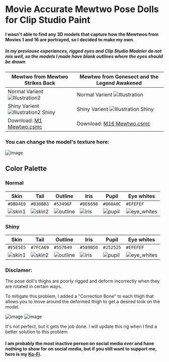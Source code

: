# Movie Accurate Mewtwo Pose Dolls for Clip Studio Paint

#### I wasn't able to find any 3D models that capture how the Mewtwos from Movies 1 and 16 are portrayed, so I decided to make my own.
##### In my previouse experiances, rigged eyes and Clip Studio Modeler do not mix well, so the models I made have blank outlines where the eyes should be drawn

| Mewtwo from Mewtwo Strikes Back | Mewtwo from Genesect and the Legend Awakened |
| --- | --- |
| Normal Varient ![Illustration2](https://user-images.githubusercontent.com/47396668/178750650-53e9a6db-e1b5-48c7-bc50-4d938093d5a1.png) | Normal Varient ![Illustration](https://user-images.githubusercontent.com/47396668/178793115-586b92e8-5a6d-4780-aa43-30d865879ca4.png) |
| Shiny Varient ![Illustration2 Shiny](https://user-images.githubusercontent.com/47396668/178792506-f32e8eec-6b93-4e25-b864-b346198a00b3.png) | Shiny Varient ![Illustration Shiny](https://user-images.githubusercontent.com/47396668/178792895-23bd96ec-c38f-4642-b275-1ad850159ce6.png) |
| Download: [M1 Mewtwo.csmc](https://github.com/Hectoris919/Movie-Accurate-Mewtwo/raw/main/M1%20Mewtwo.csmc) | Download: [M16 Mewtwo.csmc](https://github.com/Hectoris919/Movie-Accurate-Mewtwo/raw/main/M16%20Mewtwo.csmc) |

### You can change the model's texture here:

![image](https://user-images.githubusercontent.com/47396668/178828951-0477378e-3637-487a-b596-35c0a018899c.png)

## Color Palette

### Normal
| Skin | Tail | Outline | Iris | Pupil | Eye whites |
| --- | --- | --- | --- | --- | --- |
| `#DBD4E0` | `#B38BB3` | `#53496F` | `#8E6698` | `#060A0C` | `#EFEFEF` |
| ![skin1](https://user-images.githubusercontent.com/47396668/178667001-ee896281-8213-4e07-8c74-72e9a92b1db8.png) | ![skin2](https://user-images.githubusercontent.com/47396668/178667077-63e610d7-046b-4d22-abf8-6327a36bd66b.png) | ![outline](https://user-images.githubusercontent.com/47396668/178667121-1241a147-fe0c-4082-b732-e6ce7f420cdd.png) | ![iris](https://user-images.githubusercontent.com/47396668/178667192-af8234c6-90f6-4781-a846-db99f2c5f516.png) | ![pupil](https://user-images.githubusercontent.com/47396668/178667209-9f52dc08-e961-4c9b-a139-12cdb535fa1c.png) | ![eye_whites](https://user-images.githubusercontent.com/47396668/178787161-66e837e1-d729-4e5c-80d3-15dee2be5fdc.png) |

### Shiny
| Skin | Tail | Outline | Iris | Pupil | Eye whites |
| --- | --- | --- | --- | --- | --- |
| `#E5E5E5` | `#7FCA69` | `#557649` | `#589B50` | `#252525` | `#EFEFEF` |
| ![skin1](https://user-images.githubusercontent.com/47396668/178784938-78bfea12-4514-4391-81a3-a3b58560b95a.png) | ![skin2](https://user-images.githubusercontent.com/47396668/178785163-b583169d-dc8f-447a-8aef-7457dcc6b909.png) | ![outline](https://user-images.githubusercontent.com/47396668/178785697-bf57253a-7362-4131-979a-0a5e16f5e38f.png) | ![iris](https://user-images.githubusercontent.com/47396668/178786238-edcef415-9335-44d9-afc0-93d0e09391d4.png) | ![pupil](https://user-images.githubusercontent.com/47396668/178786389-e674fc47-1834-448e-95a7-fd2f7c7c3a3d.png) | ![eye_whites](https://user-images.githubusercontent.com/47396668/178786712-3fde5872-b801-486a-95fb-fee1ecc517ab.png) |

### Disclamer:

The pose doll's thighs are poorly rigged and deform incorrectly when they are rotated in certain ways.

To mitigate this problem, I added a "Correction Bone" to each thigh that allows you to move around the deformed thigh to get a desired look on the model.

![image](https://user-images.githubusercontent.com/47396668/178414727-4a9bc387-7923-461a-814f-1431be2d01a8.png)
![image](https://user-images.githubusercontent.com/47396668/178414782-921d1017-2563-4faf-888f-b0f214306c12.png)

It's not perfect, but it gets the job done. I will update this rig when I find a better solution to this problem

#### I am probably the most inactive person on social media _ever_ and have nothing to show for on social media, but if you still want to support me, here is my [Ko-Fi](https://ko-fi.com/thatlazyartist919).
